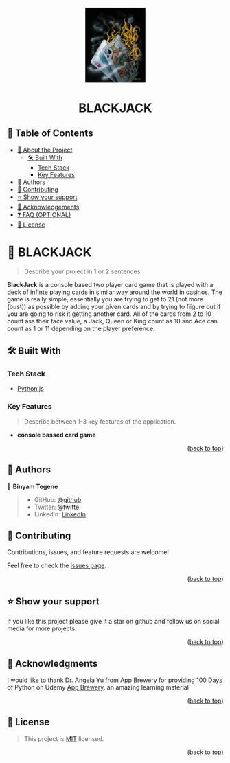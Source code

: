 <a name="readme-top"></a>

<div align="center">
  <img src="./assets/cards_img.jpg" alt="logo" width="140"  height="auto" />
  <br/>

  <h1><b>BLACKJACK</b></h1>

</div>

<!-- TABLE OF CONTENTS -->

## 📗 Table of Contents

- [📖 About the Project](#about-project)
  - [🛠 Built With](#built-with)
    - [Tech Stack](#tech-stack)
    - [Key Features](#key-features)
- [👥 Authors](#authors)
- [🤝 Contributing](#contributing)
- [⭐️ Show your support](#support)
- [🙏 Acknowledgements](#acknowledgements)
- [❓ FAQ (OPTIONAL)](#faq)
- [📝 License](#license)

<!-- PROJECT DESCRIPTION -->

# 📖 BLACKJACK <a name="about-project"></a>

> Describe your project in 1 or 2 sentences.

**BlackJack** is a console based two player card game that is played with a deck of infinte playing cards in similar way around the world in casinos. The game is really simple, essentially you are trying to get to 21 (not more (bust)) as possible by adding your given cards and by trying to fiigure out if you are going to risk it getting another card. All of the cards from 2 to 10 count ass their face value, a Jack, Queen or King count as 10 and Ace can count as 1 or 11 depending on the player preference.

## 🛠 Built With <a name="built-with"></a>

### Tech Stack <a name="tech-stack"></a>

  <ul>
    <li><a href="https://reactjs.org/">Python.js</a></li>
  </ul>

<!-- Features -->

### Key Features <a name="key-features"></a>

> Describe between 1-3 key features of the application.

- **console bassed card game**

<p align="right">(<a href="#readme-top">back to top</a>)</p>

<!-- AUTHORS -->

## 👥 Authors <a name="authors"></a>

👤 **Binyam Tegene**

> - GitHub: [@github](https://github.com/Log-benjamin?tab=repositories)
> - Twitter: [@twitte](https://twitter.com/@binyam_tegene)
> - LinkedIn: [LinkedIn](https://www.linkedin.com/in/binyam-tegene-4b77ab265)

<!-- CONTRIBUTING -->

## 🤝 Contributing <a name="contributing"></a>

Contributions, issues, and feature requests are welcome!

Feel free to check the [issues page](../../issues/).

<p align="right">(<a href="#readme-top">back to top</a>)</p>

<!-- SUPPORT -->

## ⭐️ Show your support <a name="support"></a>

If you like this project please give it a star on github and follow us on social media for more projects.

<p align="right">(<a href="#readme-top">back to top</a>)</p>

<!-- ACKNOWLEDGEMENTS -->

## 🙏 Acknowledgments <a name="acknowledgements"></a>

I would like to thank Dr. Angela Yu from App Brewery for providing 100 Days of Python on Udemy <a href="https://appbrewery.com/">App Brewery</a>. an amazing learning material

<p align="right">(<a href="#readme-top">back to top</a>)</p>

<!-- LICENSE -->

## 📝 License <a name="license"></a>
> This project is [MIT](./LICENSE) licensed.

<p align="right">(<a href="#readme-top">back to top</a>)</p>

